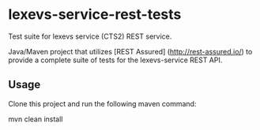 # lexevs-service-rest-tests
Test suite for lexevs service (CTS2) REST service.

Java/Maven project that utilizes [REST Assured] (http://rest-assured.io/) to provide a complete suite of tests for the lexevs-service REST API.  

## Usage
Clone this project and run the following maven command: 

mvn clean install
